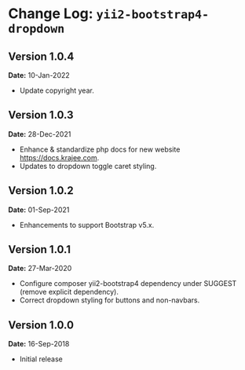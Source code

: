 Change Log: `yii2-bootstrap4-dropdown`
======================================

## Version 1.0.4

**Date:** 10-Jan-2022

- Update copyright year.

## Version 1.0.3

**Date:** 28-Dec-2021

- Enhance & standardize php docs for new website https://docs.krajee.com.
- Updates to dropdown toggle caret styling.

## Version 1.0.2

**Date:** 01-Sep-2021

- Enhancements to support Bootstrap v5.x.

## Version 1.0.1

**Date:** 27-Mar-2020

- Configure composer yii2-bootstrap4 dependency under SUGGEST (remove explicit dependency).
- Correct dropdown styling for buttons and non-navbars.

## Version 1.0.0

**Date:** 16-Sep-2018

- Initial release